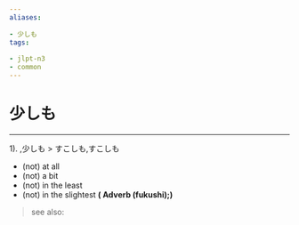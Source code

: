 ```yaml
---
aliases:
    
- 少しも
tags:
    
- jlpt-n3
- common
---
```


# 少しも
---
1).
,少しも > すこしも,すこしも

- (not) at all
- (not) a bit
- (not) in the least
- (not) in the slightest
**( Adverb (fukushi);)**
> see also: 
            